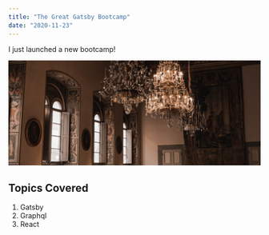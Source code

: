 ```yaml
---
title: "The Great Gatsby Bootcamp"
date: "2020-11-23"
---
```


I just launched a new bootcamp!

![Grass](./grass.jpg)

## Topics Covered

1. Gatsby
2. Graphql
3. React
